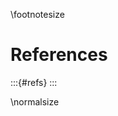 \footnotesize

<!-- 
Do not edit this page.
References are automatically generated from the BibTex file (library.bib)

-->

References
==========

:::{#refs}
:::

\normalsize
